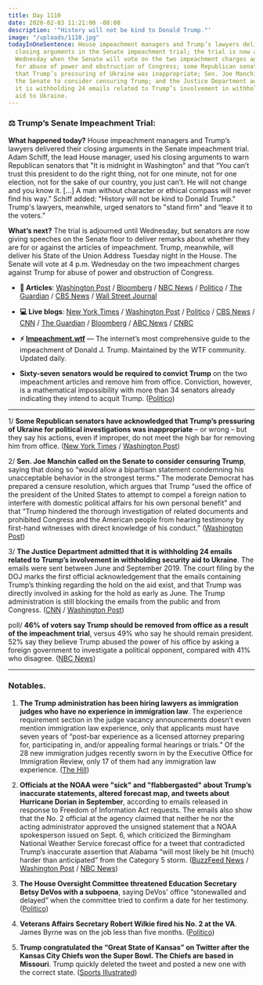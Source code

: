 ```yaml
---
title: Day 1110
date: 2020-02-03 11:21:00 -08:00
description: '"History will not be kind to Donald Trump."'
image: "/uploads/1110.jpg"
todayInOneSentence: House impeachment managers and Trump’s lawyers delivered their
  closing arguments in the Senate impeachment trial; the trial is now adjourned until
  Wednesday when the Senate will vote on the two impeachment charges against Trump
  for abuse of power and obstruction of Congress; some Republican senators have acknowledged
  that Trump’s pressuring of Ukraine was inappropriate; Sen. Joe Manchin called on
  the Senate to consider censuring Trump; and the Justice Department admitted that
  it is withholding 24 emails related to Trump’s involvement in withholding security
  aid to Ukraine.
---
```


### ⚖️ Trump’s Senate Impeachment Trial:

**What happened today?** House impeachment managers and Trump’s lawyers delivered their closing arguments in the Senate impeachment trial. Adam Schiff, the lead House manager, used his closing arguments to warn Republican senators that "It is midnight in Washington" and that “You can’t trust this president to do the right thing, not for one minute, not for one election, not for the sake of our country, you just can’t. He will not change and you know it. \[...\] A man without character or ethical compass will never find his way.” Schiff added: "History will not be kind to Donald Trump." Trump's lawyers, meanwhile, urged senators to "stand firm" and “leave it to the voters.”

**What’s next?** The trial is adjourned until Wednesday, but senators are now giving speeches on the Senate floor to deliver remarks about whether they are for or against the articles of impeachment. Trump, meanwhile, will deliver his State of the Union Address Tuesday night in the House. The Senate will vote at 4 p.m. Wednesday on the two impeachment charges against Trump for abuse of power and obstruction of Congress.

* **📝 Articles**: [Washington Post](https://www.washingtonpost.com/politics/a-massive-historical-story-trumps-impending-acquittal-could-have-profound-ramifications-for-future-presidents/2020/02/01/e314c6d2-4484-11ea-aa6a-083d01b3ed18_story.html) / [Bloomberg](https://www.bloomberg.com/news/articles/2020-02-03/impeachment-trial-hears-closing-cases-ahead-of-trump-acquittal) / [NBC News](https://www.nbcnews.com/politics/trump-impeachment-inquiry/closing-argument-democrats-say-not-removing-trump-would-render-him-n1128766) / [Politico](https://www.politico.com/news/2020/02/03/impeachment-trial-closing-arguments-110467) / [The Guardian](https://www.theguardian.com/us-news/2020/feb/03/trump-impeachment-trial-closing-arguments) / [CBS News](https://www.cbsnews.com/news/impeached-but-likely-to-be-acquitted-trump-faces-foes-and-friends-at-state-of-the-union-address-2020-02-04/) / [Wall Street Journal](https://www.wsj.com/articles/democrats-defense-team-to-make-final-arguments-in-impeachment-trial-11580743859)

* **💻 Live blogs**:  [New York Times](https://www.nytimes.com/live/2020/trump-impeachment-trial-vote-02-03) / [Washington Post](https://www.washingtonpost.com/politics/impeachment-trial-live-updates/2020/02/03/78bafff4-4673-11ea-8124-0ca81effcdfb_story.html) / [Politico](https://www.politico.com/news/2020/02/03/senate-impeachment-trial-live-coverage-and-highlights-110487) / [CBS News](https://www.cbsnews.com/live-updates/trump-impeachment-trial-day-11-senate-final-arguments-2020-02-03-live-updating/) / [CNN](https://www.cnn.com/politics/live-news/trump-impeachment-trial-02-03-20/index.html) / [The Guardian](https://www.theguardian.com/us-news/live/2020/feb/03/democratic-race-starts-in-earnest-with-iowa-caucuses-live-coverage) / [Bloomberg](https://www.bloomberg.com/news/articles/2020-02-03/senate-to-hear-final-arguments-on-charges-impeachment-update) / [ABC News](https://abcnews.go.com/Politics/trump-impeachment-trial-live-updates-closing-arguments-ahead/story?id=68721735) / [CNBC](https://www.cnbc.com/2020/02/03/trump-impeachment-trial-closing-arguments-focus-on-2020-election.html)

* **⚡️ [Impeachment.wtf](https://talk.whatthefuckjusthappenedtoday.com/t/the-impeachment-of-president-donald-j-trump/4547)** — The internet’s most comprehensive guide to the impeachment of Donald J. Trump. Maintained by the WTF community. Updated daily.

* **Sixty-seven senators would be required to convict Trump** on the two impeachment articles and remove him from office. Conviction, however, is a mathematical impossibility with more than 34 senators already indicating they intend to acquit Trump. ([Politico](https://www.politico.com/news/2020/02/03/senate-has-votes-acquit-trump-110532))

---

1/ **Some Republican senators have acknowledged that Trump’s pressuring of Ukraine for political investigations was inappropriate** – or wrong – but they say his actions, even if improper, do not meet the high bar for removing him from office. ([New York Times](https://www.nytimes.com/2020/02/02/us/politics/trump-impeachment-republicans.html) / [Washington Post](https://www.washingtonpost.com/politics/senate-republicans-defend-vote-to-bar-new-evidence-as-trump-acquittal-vote-nears/2020/02/02/c964dccc-45c4-11ea-bc78-8a18f7afcee7_story.html))

2/ **Sen. Joe Manchin called on the Senate to consider censuring Trump**, saying that doing so “would allow a bipartisan statement condemning his unacceptable behavior in the strongest terms.” The moderate Democrat has prepared a censure resolution, which argues that Trump “used the office of the president of the United States to attempt to compel a foreign nation to interfere with domestic political affairs for his own personal benefit” and that “Trump hindered the thorough investigation of related documents and prohibited Congress and the American people from hearing testimony by first-hand witnesses with direct knowledge of his conduct.” ([Washington Post](https://www.washingtonpost.com/politics/sen-manchin-calls-for-censuring-trump-over-pressuring-ukraine-to-investigate-his-domestic-political-rival/2020/02/03/c29a42aa-46c9-11ea-ab15-b5df3261b710_story.html))

3/ **The Justice Department admitted that it is withholding 24 emails related to Trump’s involvement in withholding security aid to Ukraine**. The emails were sent between June and September 2019. The court filing by the DOJ marks the first official acknowledgement that the emails containing Trump’s thinking regarding the hold on the aid exist, and that Trump was directly involved in asking for the hold as early as June. The Trump administration is still blocking the emails from the public and from Congress. ([CNN](https://www.cnn.com/2020/02/01/politics/trump-ukraine-aid-emails-omb-justice-department/index.html) / [Washington Post](https://www.washingtonpost.com/politics/justice-dept-acknowledges-24-emails-reveal-trumps-thinking-on-ukraine/2020/02/01/7deea84c-450e-11ea-b503-2b077c436617_story.html))

poll/ **46% of voters say Trump should be removed from office as a result of the impeachment trial**, versus 49% who say he should remain president. 52% say they believe Trump abused the power of his office by asking a foreign government to investigate a political opponent, compared with 41% who disagree. ([NBC News](https://www.nbcnews.com/politics/meet-the-press/nbc-wsj-poll-country-remains-divided-over-trump-s-impeachment-n1128326))

---

### Notables.

1. **The Trump administration has been hiring lawyers as immigration judges who have no experience in immigration law**. The experience requirement section in the judge vacancy announcements doesn’t even mention immigration law experience, only that applicants must have seven years of “post-bar experience as a licensed attorney preparing for, participating in, and/or appealing formal hearings or trials.” Of the 28 new immigration judges recently sworn in by the Executive Office for Immigration Review, only 17 of them had any immigration law experience. ([The Hill](https://thehill.com/opinion/immigration/481152-us-hiring-immigration-judges-who-dont-have-any-immigration-law-experience))

2. **Officials at the NOAA were "sick" and "flabbergasted" about Trump’s inaccurate statements, altered forecast map, and tweets about Hurricane Dorian in September**, according to emails released in response to Freedom of Information Act requests. The emails also show that the No. 2 official at the agency claimed that neither he nor the acting administrator approved the unsigned statement that a NOAA spokesperson issued on Sept. 6, which criticized the Birmingham National Weather Service forecast office for a tweet that contradicted Trump’s inaccurate assertion that Alabama “will most likely be hit (much) harder than anticipated” from the Category 5 storm. ([BuzzFeed News](https://www.buzzfeednews.com/article/zahrahirji/sharpiegate-fake-hurricane-map-emails) / [Washington Post](https://www.washingtonpost.com/weather/2020/02/01/new-emails-show-how-president-trump-roiled-noaa-during-hurricane-dorian/) / [NBC News](https://www.nbcnews.com/politics/donald-trump/help-newly-released-noaa-emails-show-uproar-over-trump-s-n1128471))

3. **The House Oversight Committee threatened Education Secretary Betsy DeVos with a subpoena**, saying DeVos' office “stonewalled and delayed” when the committee tried to confirm a date for her testimony. ([Politico](https://www.politico.com/news/2020/02/03/devos-threatened-with-subpoena-by-house-oversight-panel-110528))

4. **Veterans Affairs Secretary Robert Wilkie fired his No. 2 at the VA**. James Byrne was on the job less than five months. ([Politico](https://www.politico.com/news/2020/02/03/deputy-veterans-affairs-secretary-fired-110539))

5. **Trump congratulated the “Great State of Kansas” on Twitter after the Kansas City Chiefs won the Super Bowl. The Chiefs are based in Missouri**. Trump quickly deleted the tweet and posted a new one with the correct state. ([Sports Illustrated](https://www.si.com/nfl/2020/02/03/donald-trump-tweet-congratulates-kansas-chiefs-super-bowl-win))